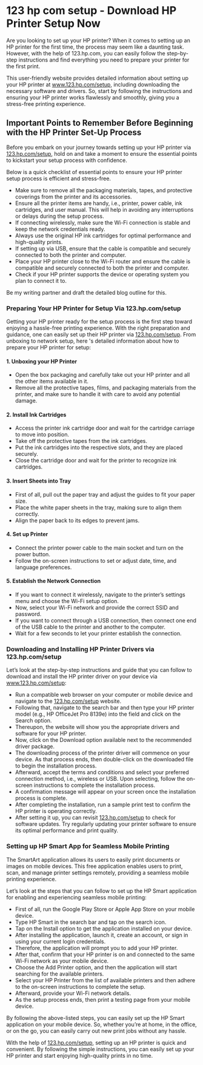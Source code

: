 # 123 hp com setup - Download HP Printer Setup Now
Are you looking to set up your HP printer? When it comes to setting up an HP printer for the first time, the process may seem like a daunting task. However, with the help of 123.hp.com, you can easily follow the step-by-step instructions and find everything you need to prepare your printer for the first print.

This user-friendly website provides detailed information about setting up your HP printer at <a href="https://123hpcomset-up.github.io/">www.123.hp.com/setup</a>, including downloading the necessary software and drivers. So, start by following the instructions and ensuring your HP printer works flawlessly and smoothly, giving you a stress-free printing experience.

## Important Points to Remember Before Beginning with the HP Printer Set-Up Process
Before you embark on your journey towards setting up your HP printer via <a href="https://123hpcomset-up.github.io/"><u>123.hp.com/setup</u></a>, hold on and take a moment to ensure the essential points to kickstart your setup process with confidence.

Below is a quick checklist of essential points to ensure your HP printer setup process is efficient and stress-free.

<ul><li>Make sure to remove all the packaging materials, tapes, and protective coverings from the printer and its accessories.</li>
<li>Ensure all the printer items are handy, i.e., printer, power cable, ink cartridges, and user manual. This will help in avoiding any interruptions or delays during the setup process.</li>
<li>If connecting wirelessly, make sure the Wi-Fi connection is stable and keep the network credentials ready.</li>
<li>Always use the original HP ink cartridges for optimal performance and high-quality prints.</li>
<li>If setting up via USB, ensure that the cable is compatible and securely connected to both the printer and computer.</li>
<li>Place your HP printer close to the Wi-Fi router and ensure the cable is compatible and securely connected to both the printer and computer.</li>
<li>Check if your HP printer supports the device or operating system you plan to connect it to.</li></ul>

Be my writing partner and draft the detailed blog outline for this. 

### Preparing Your HP Printer for Setup Via 123.hp.com/setup

Getting your HP printer ready for the setup process is the first step toward enjoying a hassle-free printing experience. With the right preparation and guidance, one can easily set up their HP printer via <a href="https://123hpcomset-up.github.io/">123.hp.com/setup</a>. From unboxing to network setup, here 's detailed information about how to prepare your HP printer for setup:

#### 1. Unboxing your HP Printer
<ul><li>Open the box packaging and carefully take out your HP printer and all the other items available in it.</li>
<li>Remove all the protective tapes, films, and packaging materials from the printer, and make sure to handle it with care to avoid any potential damage.</li></ul>

#### 2. Install Ink Cartridges
<ul><li>Access the printer ink cartridge door and wait for the cartridge carriage to move into position.</li>
<li>Take off the protective tapes from the ink cartridges.</li>
<li>Put the ink cartridges into the respective slots, and they are placed securely.</li>
<li>Close the cartridge door and wait for the printer to recognize ink cartridges.</li></ul>

#### 3. Insert Sheets into Tray
<ul><li>First of all, pull out the paper tray and adjust the guides to fit your paper size.</li>
<li>Place the white paper sheets in the tray, making sure to align them correctly.</li>
<li>Align the paper back to its edges to prevent jams.</li></ul>

#### 4. Set up Printer
<ul><li>Connect the printer power cable to the main socket and turn on the power button.</li>
<li>Follow the on-screen instructions to set or adjust date, time, and language preferences.</li></ul>

#### 5. Establish the Network Connection
<ul><li>If you want to connect it wirelessly, navigate to the printer’s settings menu and choose the Wi-Fi setup option.</li>
<li>Now, select your Wi-Fi network and provide the correct SSID and password.</li>
<li>If you want to connect through a USB connection, then connect one end of the USB cable to the printer and another to the computer.</li>
<li>Wait for a few seconds to let your printer establish the connection.</li></ul>

### Downloading and Installing HP Printer Drivers via 123.hp.com/setup

Let’s look at the step-by-step instructions and guide that you can follow to download and install the HP printer driver on your device via <a href="https://123hpcomset-up.github.io/">www.123.hp.com/setup</a>:

<ul><li>Run a compatible web browser on your computer or mobile device and navigate to the <a href="https://123hpcomset-up.github.io/">123.hp.com/setup</a> website.</li>
<li>Following that, navigate to the search bar and then type your HP printer model (e.g., HP OfficeJet Pro 8139e) into the field and click on the Search option.</li>
<li>Thereupon, the website will show you the appropriate drivers and software for your HP printer.</li>
<li>Now, click on the Download option available next to the recommended driver package.</li>
<li>The downloading process of the printer driver will commence on your device. As that process ends, then double-click on the downloaded file to begin the installation process.</li>
<li>Afterward, accept the terms and conditions and select your preferred connection method, i.e., wireless or USB. Upon selecting, follow the on-screen instructions to complete the installation process.</li>
<li>A confirmation message will appear on your screen once the installation process is complete.</li>
<li>After completing the installation, run a sample print test to confirm the HP printer is operating correctly.</li>
<li>After setting it up, you can revisit <a href="https://123hpcomset-up.github.io/">123.hp.com/setup</a> to check for software updates. Try regularly updating your printer software to ensure its optimal performance and print quality.</li></ul>

### Setting up HP Smart App for Seamless Mobile Printing
The SmartArt application allows its users to easily print documents or images on mobile devices. This free application enables users to print, scan, and manage printer settings remotely, providing a seamless mobile printing experience.

Let’s look at the steps that you can follow to set up the HP Smart application for enabling and experiencing seamless mobile printing:

<ul><li>First of all, run the Google Play Store or Apple App Store on your mobile device.</li>
<li>Type HP Smart in the search bar and tap on the search icon.</li>
<li>Tap on the Install option to get the application installed on your device.</li>
<li>After installing the application, launch it, create an account, or sign in using your current login credentials.</li>
<li>Therefore, the application will prompt you to add your HP printer.</li>
<li>After that, confirm that your HP printer is on and connected to the same Wi-Fi network as your mobile device.</li>
<li>Choose the Add Printer option, and then the application will start searching for the available printers.</li>
<li>Select your HP Printer from the list of available printers and then adhere to the on-screen instructions to complete the setup.</li>
<li>Afterward, provide your Wi-Fi network details.</li>
<li>As the setup process ends, then print a testing page from your mobile device.</li></ul>

By following the above-listed steps, you can easily set up the HP Smart application on your mobile device. So, whether you’re at home, in the office, or on the go, you can easily carry out new print jobs without any hassle.

With the help of <a href="https://123hpcomset-up.github.io/">123.hp.com/setup</a>, setting up an HP printer is quick and convenient. By following the simple instructions, you can easily set up your HP printer and start enjoying high-quality prints in no time.
